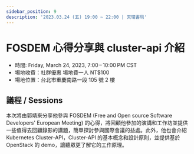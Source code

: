 ```yaml
---
sidebar_position: 9
description: '2023.03.24 (五) 19:00 ~ 22:00 | 天瓏書局'
---
```


# FOSDEM 心得分享與 cluster-api 介紹
- 時間: Friday, March 24, 2023, 7:00 – 10:00 PM CST  
- 場地收費：社群優惠 場地費一人 NT$100  
- 場地位置：台北市重慶南路一段 105 號 2 樓  

## 議程 / Sessions

本次將由郭靖來分享他參與 FOSDEM (Free and Open source Software Developers' European Meeting) 的心得，將回顧他參加的演講和工作坊並提供一些值得去回顧錄影的講題，簡單探討參與國際會議的益處。此外，他也會介紹 Kubernetes Cluster-API，Cluster-API 的基本概念和設計原則，並提供基於 OpenStack 的 demo，讓聽眾更了解它的工作原理。
